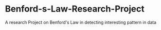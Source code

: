 # Benford-s-Law-Research-Project
A research Project on Benford's Law in detecting interesting pattern in data
